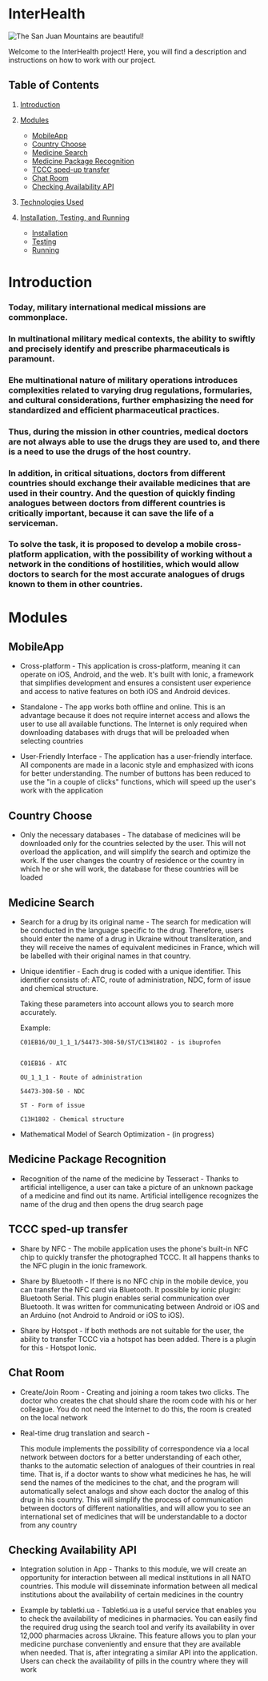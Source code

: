 # InterHealth

![The San Juan Mountains are beautiful!](https://github.com/b33tle-k1ddie/interhealth/blob/master/src/assets/demo/main.png)


Welcome to the InterHealth project! Here, you will find a description and instructions on how to work with our project.

## Table of Contents

1. [Introduction](#introduction)
2. [Modules](#modules)
   - [MobileApp](#mobileapp)
   - [Country Choose](#country-choose)
   - [Medicine Search](#medicine-search)
   - [Medicine Package Recognition](#medicine-package-recognition)
   - [TCCC sped-up transfer](#tccc-sped-up-transfer)
   - [Chat Room](#chat-room)
   - [Checking Availability API](#checking-availability-api)
3. [Technologies Used](#technologies-used)
   
4. [Installation, Testing, and Running](#installation-testing-and-running)
   - [Installation](#installation)
   - [Testing](#testing)
   - [Running](#running)

# Introduction
 ### Today, military international medical missions are commonplace.
### In multinational military medical contexts, the ability to swiftly and precisely identify and prescribe pharmaceuticals is paramount. 
### Еhe multinational nature of military operations introduces complexities related to varying drug regulations, formularies, and cultural considerations, further emphasizing the need for standardized and efficient pharmaceutical practices.
### Thus, during the mission in other countries, medical doctors are not always able to use the drugs they are used to, and there is a need to use the drugs of the host country.
### In addition, in critical situations, doctors from different countries should exchange their available medicines that are used in their country. And the question of quickly finding analogues between doctors from different countries is critically important, because it can save the life of a serviceman.
### To solve the task, it is proposed to develop a mobile cross-platform application, with the possibility of working without a network in the conditions of hostilities, which would allow doctors to search for the most accurate analogues of drugs known to them in other countries.

# Modules
 ## MobileApp
   
   - Cross-platform
    -
    This application is cross-platform, meaning it can operate on iOS, Android, and the web.  It's built with Ionic, a framework that simplifies development and ensures a consistent user experience and access to native features on both iOS and Android devices.

   

   - Standalone
    -
    The app works both offline and online. This is an advantage because it does not require internet access and allows the user to use all available functions. The Internet is only required when downloading databases with drugs that will be preloaded when selecting countries
      
   - User-Friendly Interface
    -
       The application has a user-friendly interface. All components are made in a laconic style and emphasized with icons for better understanding. The number of buttons has been reduced to use the "in a couple of clicks" functions, which will speed up the user's work with the application

## Country Choose
   
   - Only the necessary databases
    -
    The database of medicines will be downloaded only for the countries selected by the user. This will not overload the application, and will simplify the search and optimize the work. If the user changes the country of residence or the country in which he or she will work, the database for these countries will be loaded


## Medicine Search

   - Search for a drug by its original name
    -
       The search for medication will be conducted in the language specific to the drug. Therefore, users should enter the name of a drug in Ukraine without transliteration, and they will receive the names of equivalent medicines in France, which will be labelled with their original names in that country.

   - Unique identifier
    -
      Each drug is coded with a unique identifier. This identifier consists of: ATC, route of administration, NDC, form of issue and chemical structure.

      Taking these parameters into account allows you to search more accurately.

      Example:
         
         C01EB16/OU_1_1_1/54473-308-50/ST/C13H18O2 - is ibuprofen
        
      
         C01EB16 - ATC
      
         OU_1_1_1 - Route of administration
      
         54473-308-50 - NDC
      
         ST - Form of issue
      
         C13H1802 - Chemical structure
      
    
   - Mathematical Model of Search Optimization
    -
      (in progress)

## Medicine Package Recognition 
   - Recognition of the name of the medicine by Tesseract
    -
    Thanks to artificial intelligence, a user can take a picture of an unknown package of a medicine and find out its name. Artificial intelligence recognizes the name of the drug and then opens the drug search page

## TCCC sped-up transfer
   - Share by NFC
    -
    The mobile application uses the phone's built-in NFC chip to quickly transfer the photographed TCCC. It all happens thanks to the NFC plugin in the ionic framework.

   - Share by Bluetooth
    -
    If there is no NFC chip in the mobile device, you can transfer the NFC card via Bluetooth. It possible by ionic plugin: Bluetooth Serial. This plugin enables serial communication over Bluetooth. It was written for communicating between Android or iOS and an Arduino (not Android to Android or iOS to iOS).
   
   - Share by Hotspot
    -
    If both methods are not suitable for the user, the ability to transfer TCCC via a hotspot has been added. There is a plugin for this - Hotspot Ionic. 


## Chat Room
   
   - Create/Join Room
    -
    Creating and joining a room takes two clicks. The doctor who creates the chat should share the room code with his or her colleague. You do not need the Internet to do this, the room is created on the local network
    

   - Real-time drug translation and search
    -

      This module implements the possibility of correspondence via a local network between doctors for a better understanding of each other, thanks to the automatic selection of analogues of their countries in real time. That is, if a doctor wants to show what medicines he has, he will send the names of the medicines to the chat, and the program will automatically select analogs and show each doctor the analog of this drug in his country. This will simplify the process of communication between doctors of different nationalities, and will allow you to see an international set of medicines that will be understandable to a doctor from any country 

## Checking Availability API
   - Integration solution in App
    -
    Thanks to this module, we will create an opportunity for interaction between all medical institutions in all NATO countries.
    This module will disseminate information between all medical institutions about the availability of certain medicines in the country
   
   - Example by tabletki.ua
    -
    Tabletki.ua is a useful service that enables you to check the availability of medicines in pharmacies. You can easily find the required drug using the search tool and verify its availability in over 12,000 pharmacies across Ukraine. This feature allows you to plan your medicine purchase conveniently and ensure that they are available when needed.
    That is, after integrating a similar API into the application. Users can check the availability of pills in the country where they will work




   

